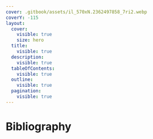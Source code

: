 ```yaml
---
cover: .gitbook/assets/il_570xN.2362497858_7ri2.webp
coverY: -115
layout:
  cover:
    visible: true
    size: hero
  title:
    visible: true
  description:
    visible: true
  tableOfContents:
    visible: true
  outline:
    visible: true
  pagination:
    visible: true
---
```


# Bibliography

